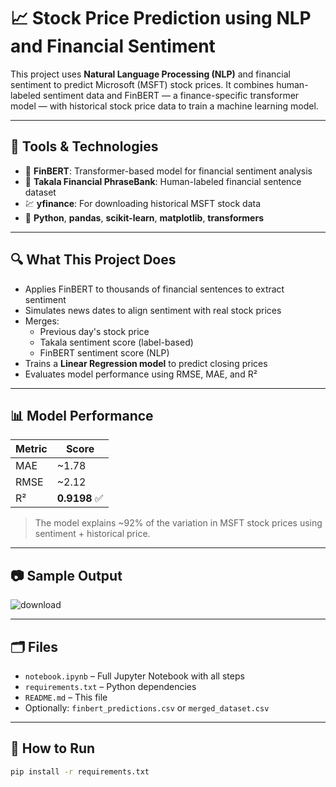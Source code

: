 # 📈 Stock Price Prediction using NLP and Financial Sentiment

This project uses **Natural Language Processing (NLP)** and financial sentiment to predict Microsoft (MSFT) stock prices. It combines human-labeled sentiment data and FinBERT — a finance-specific transformer model — with historical stock price data to train a machine learning model.

---

## 🔧 Tools & Technologies
- 🧠 **FinBERT**: Transformer-based model for financial sentiment analysis
- 📘 **Takala Financial PhraseBank**: Human-labeled financial sentence dataset
- 💹 **yfinance**: For downloading historical MSFT stock data
- 🐍 **Python**, **pandas**, **scikit-learn**, **matplotlib**, **transformers**

---

## 🔍 What This Project Does
- Applies FinBERT to thousands of financial sentences to extract sentiment
- Simulates news dates to align sentiment with real stock prices
- Merges:
  - Previous day's stock price
  - Takala sentiment score (label-based)
  - FinBERT sentiment score (NLP)
- Trains a **Linear Regression model** to predict closing prices
- Evaluates model performance using RMSE, MAE, and R²

---

## 📊 Model Performance

| Metric | Score |
|--------|-------|
| MAE    | ~1.78 |
| RMSE   | ~2.12 |
| R²     | **0.9198** ✅ |

> The model explains ~92% of the variation in MSFT stock prices using sentiment + historical price.

---

## 📷 Sample Output

![download](https://github.com/user-attachments/assets/f2cbc3e1-c8d6-4912-a909-38b02a968af0)


---

## 🗂️ Files
- `notebook.ipynb` – Full Jupyter Notebook with all steps
- `requirements.txt` – Python dependencies
- `README.md` – This file
- Optionally: `finbert_predictions.csv` or `merged_dataset.csv`

---

## 🚀 How to Run

```bash
pip install -r requirements.txt
